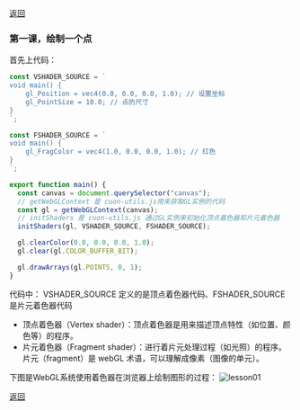 [返回](./#/webgl/)

### 第一课，绘制一个点

首先上代码：

```javascript
const VSHADER_SOURCE = `
void main() {
    gl_Position = vec4(0.0, 0.0, 0.0, 1.0); // 设置坐标
    gl_PointSize = 10.0; // 点的尺寸
}
`;

const FSHADER_SOURCE = `
void main() {
    gl_FragColor = vec4(1.0, 0.0, 0.0, 1.0); // 红色
}
`;

export function main() {
  const canvas = document.querySelector("canvas");
  // getWebGLContext 是 cuon-utils.js用来获取GL实例的代码
  const gl = getWebGLContext(canvas);
  // initShaders 是 cuon-utils.js 通过GL实例来初始化顶点着色器和片元着色器
  initShaders(gl, VSHADER_SOURCE, FSHADER_SOURCE);

  gl.clearColor(0.0, 0.0, 0.0, 1.0);
  gl.clear(gl.COLOR_BUFFER_BIT);

  gl.drawArrays(gl.POINTS, 0, 1);
}
```

代码中： VSHADER_SOURCE 定义的是顶点着色器代码、FSHADER_SOURCE 是片元着色器代码

- 顶点着色器（Vertex shader）：顶点着色器是用来描述顶点特性（如位置、颜色等）的程序。
- 片元着色器（Fragment shader）：进行着片元处理过程（如光照）的程序。片元（fragment）是 webGL 术语，可以理解成像素（图像的单元）。

下图是WebGL系统使用着色器在浏览器上绘制图形的过程：
![lesson01](./md/images/lesson01-001.jpg)

[返回](./#/webgl/)
